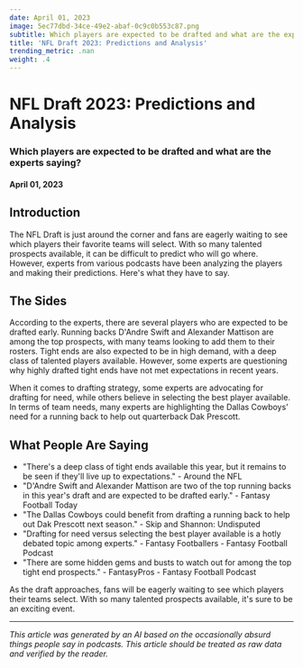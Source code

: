 ```yaml
---
date: April 01, 2023
image: 5ec77dbd-34ce-49e2-abaf-0c9c0b553c87.png
subtitle: Which players are expected to be drafted and what are the experts saying?
title: 'NFL Draft 2023: Predictions and Analysis'
trending_metric: .nan
weight: .4
---
```

# NFL Draft 2023: Predictions and Analysis
### Which players are expected to be drafted and what are the experts saying?
#### April 01, 2023

## Introduction
The NFL Draft is just around the corner and fans are eagerly waiting to see which players their favorite teams will select. With so many talented prospects available, it can be difficult to predict who will go where. However, experts from various podcasts have been analyzing the players and making their predictions. Here's what they have to say.

## The Sides
According to the experts, there are several players who are expected to be drafted early. Running backs D'Andre Swift and Alexander Mattison are among the top prospects, with many teams looking to add them to their rosters. Tight ends are also expected to be in high demand, with a deep class of talented players available. However, some experts are questioning why highly drafted tight ends have not met expectations in recent years.

When it comes to drafting strategy, some experts are advocating for drafting for need, while others believe in selecting the best player available. In terms of team needs, many experts are highlighting the Dallas Cowboys' need for a running back to help out quarterback Dak Prescott.

## What People Are Saying
- "There's a deep class of tight ends available this year, but it remains to be seen if they'll live up to expectations." - Around the NFL
- "D'Andre Swift and Alexander Mattison are two of the top running backs in this year's draft and are expected to be drafted early." - Fantasy Football Today
- "The Dallas Cowboys could benefit from drafting a running back to help out Dak Prescott next season." - Skip and Shannon: Undisputed
- "Drafting for need versus selecting the best player available is a hotly debated topic among experts." - Fantasy Footballers - Fantasy Football Podcast
- "There are some hidden gems and busts to watch out for among the top tight end prospects." - FantasyPros - Fantasy Football Podcast

As the draft approaches, fans will be eagerly waiting to see which players their teams select. With so many talented prospects available, it's sure to be an exciting event.

 --- 

*This article was generated by an AI based on the occasionally absurd things people say in podcasts. This article should be treated as raw data and verified by the reader.*